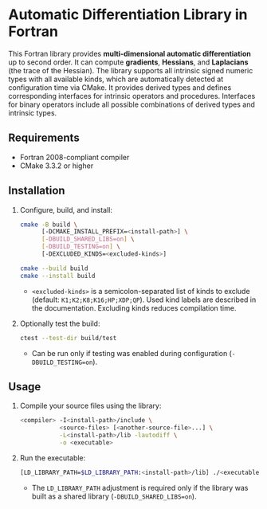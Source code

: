 # Automatic Differentiation Library in Fortran

This Fortran library provides **multi-dimensional automatic differentiation** up to second order.  It can compute **gradients**, **Hessians**, and **Laplacians** (the trace of the Hessian).  The library supports all intrinsic signed numeric types with all available kinds, which are automatically detected at configuration time via CMake.  It provides derived types and defines corresponding interfaces for intrinsic operators and procedures.  Interfaces for binary operators include all possible combinations of derived types and intrinsic types.


## Requirements

- Fortran 2008-compliant compiler
- CMake 3.3.2 or higher


## Installation

1. Configure, build, and install:
   ```sh
   cmake -B build \
         [-DCMAKE_INSTALL_PREFIX=<install-path>] \
         [-DBUILD_SHARED_LIBS=on] \
         [-DBUILD_TESTING=on] \
         [-DEXCLUDED_KINDS=<excluded-kinds>]

   cmake --build build
   cmake --install build
   ```
   - `<excluded-kinds>` is a semicolon-separated list of kinds to exclude (default: `K1;K2;K8;K16;HP;XDP;QP`).  Used kind labels are described in the documentation.  Excluding kinds reduces compilation time.

2. Optionally test the build:
   ```sh
   ctest --test-dir build/test
   ```
   - Can be run only if testing was enabled during configuration (`-DBUILD_TESTING=on`).


## Usage

1. Compile your source files using the library:
   ```sh
   <compiler> -I<install-path>/include \
              <source-files> [<another-source-file>...] \
              -L<install-path>/lib -lautodiff \
              -o <executable>
   ```

2. Run the executable:
   ```sh
   [LD_LIBRARY_PATH=$LD_LIBRARY_PATH:<install-path>/lib] ./<executable>
   ```
   - The `LD_LIBRARY_PATH` adjustment is required only if the library was built as a shared library (`-DBUILD_SHARED_LIBS=on`).
